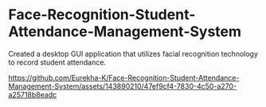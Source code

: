 # Face-Recognition-Student-Attendance-Management-System
Created a desktop GUI application that utilizes facial recognition technology to record student attendance.


https://github.com/Eurekha-K/Face-Recognition-Student-Attendance-Management-System/assets/143890210/47ef9cf4-7830-4c50-a270-a25718b8eadc

